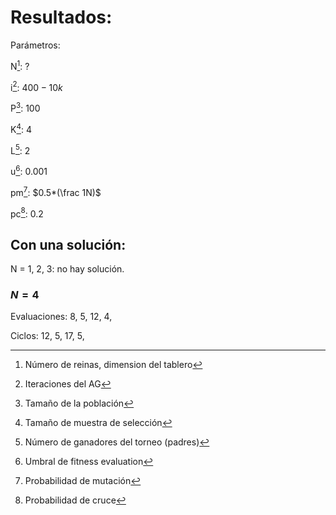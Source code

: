 # Resultados:

Parámetros:

N[^1]: $?$

i[^2]: $400-10k$

P[^3]: $100$

K[^4]: $4$

L[^5]: $2$

u[^6]: $0.001$

pm[^7]: $0.5*(\frac 1N)$

pc[^8]: $0.2$

## Con una solución:

N = 1, 2, 3: no hay solución.

### $N = 4$

Evaluaciones: 8, 5, 12, 4, 

Ciclos: 12, 5, 17, 5, 





[^1]: Número de reinas, dimension del tablero
[^2]: Iteraciones del AG
[^3]: Tamaño de la población
[^4]: Tamaño de muestra de selección
[^5]: Número de ganadores del torneo (padres)
[^6]: Umbral de fitness evaluation
[^7]: Probabilidad de mutación
[^8]: Probabilidad de cruce



